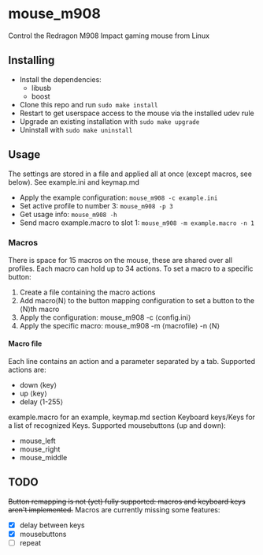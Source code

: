 # mouse_m908
Control the Redragon M908 Impact gaming mouse from Linux

## Installing
- Install the dependencies:
  - libusb
  - boost
- Clone this repo and run
``
sudo make install
``
- Restart to get userspace access to the mouse via the installed udev rule
- Upgrade an existing installation with
``
sudo make upgrade
``
- Uninstall with
``
sudo make uninstall
``

## Usage
The settings are stored in a file and applied all at once (except macros, see below). See example.ini and keymap.md

- Apply the example configuration:
``
mouse_m908 -c example.ini
``
- Set active profile to number 3:
``
mouse_m908 -p 3
``
- Get usage info:
``
mouse_m908 -h
``
- Send macro example.macro to slot 1:
``
mouse_m908 -m example.macro -n 1
``

### Macros

There is space for 15 macros on the mouse, these are shared over all profiles. Each macro can hold up to 34 actions. To set a macro to a specific button:
1. Create a file containing the macro actions
2. Add macro⟨N⟩ to the button mapping configuration to set a button to the ⟨N⟩th macro
3. Apply the configuration: mouse_m908 -c ⟨config.ini⟩
4. Apply the specific macro: mouse_m908 -m ⟨macrofile⟩ -n ⟨N⟩

#### Macro file
Each line contains an action and a parameter separated by a tab. Supported actions are:
- down	⟨key⟩
- up	⟨key⟩
- delay ⟨1-255⟩

example.macro for an example, keymap.md section Keyboard keys/Keys for a list of recognized Keys. Supported mousebuttons (up and down):
- mouse_left
- mouse_right
- mouse_middle

## TODO
~~Button remapping is not (yet) fully supported: macros and keyboard keys aren't implemented.~~ Macros are currently missing some features:
- [x] delay between keys
- [x] mousebuttons
- [ ] repeat

